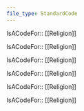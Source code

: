 ```yaml
---
file_type: StandardCode
---
```

IsACodeFor:: [[Religion]]

IsACodeFor:: [[Religion]]

IsACodeFor:: [[Religion]]

IsACodeFor:: [[Religion]]

IsACodeFor:: [[Religion]]

IsACodeFor:: [[Religion]]

